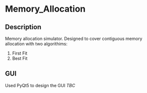 # Memory_Allocation
## Description
Memory allocation simulator. 
Designed to cover contiguous memory allocation with two algorithims:
1. First Fit
2. Best Fit

## GUI
Used PyQt5 to design the GUI
*TBC*
